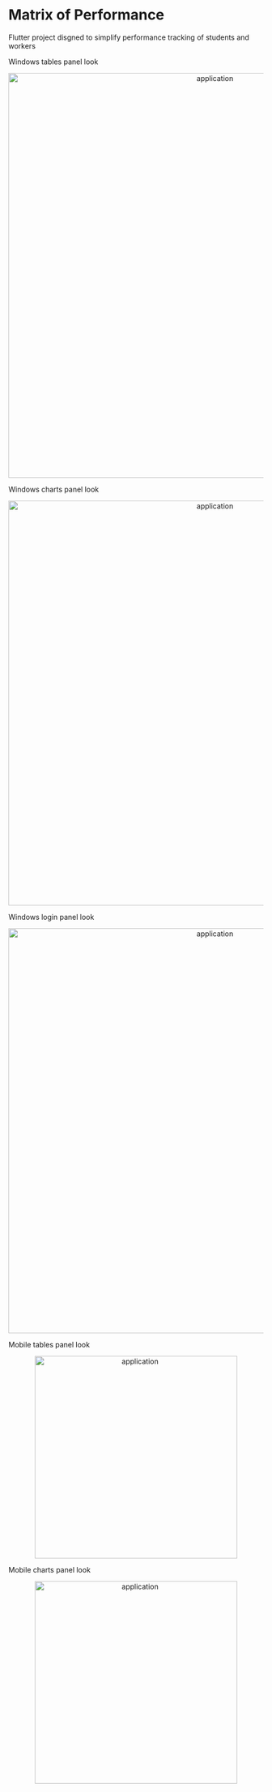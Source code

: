# Matrix of Performance
 Flutter project disgned to simplify performance tracking of students and workers
 
 
Windows tables panel look
<p align="center">
  <img src="https://i.imgur.com/efJW5Rc.png" alt="application" width="800" />
</p>


Windows charts panel look
<p align="center">
  <img src="https://i.imgur.com/nfWCN6H.png" alt="application" width="800" />
</p>

Windows login panel look

<p align="center">
  <img src="https://i.imgur.com/NVb3AiO.png" alt="application" width="800" />
</p>

Mobile tables panel look

<p align="center">
  <img src="https://i.imgur.com/392ws90.png" alt="application" width="400" />
</p>

Mobile charts panel look

<p align="center">
  <img src="https://i.imgur.com/V7s2CAv.png" alt="application" width="400" />
</p>

